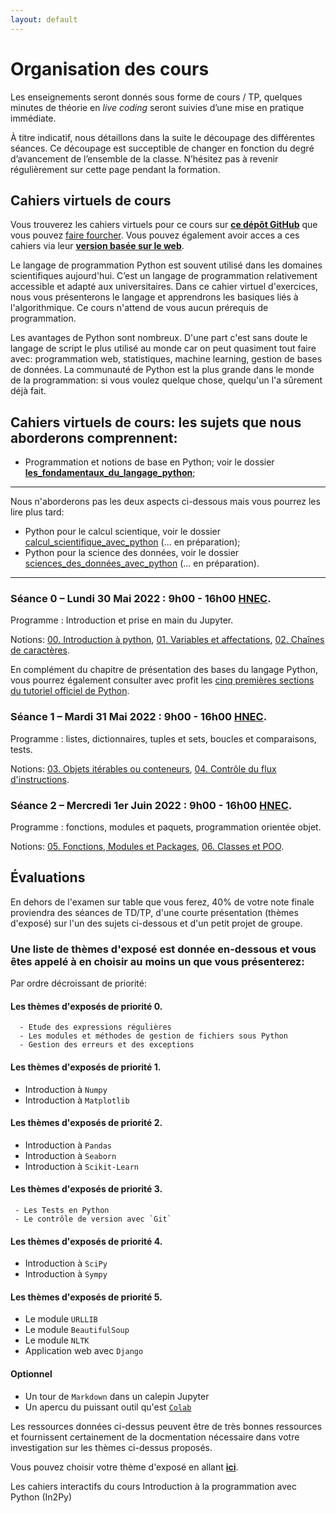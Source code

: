 ```yaml
---
layout: default
---
```


# Organisation des cours

Les enseignements seront donnés sous forme de cours / TP, quelques minutes de théorie en *live coding* seront suivies d’une mise en pratique immédiate.

À titre indicatif, nous détaillons dans la suite le découpage des différentes séances. Ce découpage est succeptible de changer en fonction du degré d’avancement de l’ensemble de la classe. N’hésitez pas à revenir régulièrement sur cette page pendant la formation.
 

## Cahiers virtuels de cours
 
 Vous trouverez les cahiers virtuels pour ce cours sur [**ce dépôt GitHub**](https://github.com/KeuCoding/Introduction-a-la-programmation-avec-Python-In2Py) que vous pouvez [faire fourcher](https://github.com/KeuCoding/Introduction-a-la-programmation-avec-Python-In2Py/fork).
Vous pouvez également avoir acces a ces cahiers via leur [**version basée sur le web**](https://github.com/gabayae/colab-notebooks-in2py).

Le langage de programmation Python est souvent utilisé dans les domaines scientifiques aujourd'hui. C’est un langage de programmation relativement accessible et adapté aux universitaires. Dans ce cahier virtuel d'exercices, nous vous présenterons le langage et apprendrons les basiques liés à l'algorithmique. Ce cours n'attend de vous aucun prérequis de programmation.

Les avantages de Python sont nombreux. D'une part c'est sans doute le langage de script le plus utilisé au monde car on peut quasiment tout faire avec: programmation web, statistiques, machine learning, gestion de bases de données. La communauté de Python est la plus grande dans le monde de la programmation: si vous voulez quelque chose, quelqu'un l'a sûrement déjà fait.




## Cahiers virtuels de cours: les sujets que nous aborderons comprennent:
 
  * Programmation et notions de base en Python; voir le dossier [**les_fondamentaux_du_langage_python**](https://github.com/KeuCoding/Introduction-a-la-programmation-avec-Python-In2Py/tree/main/les_fondamentaux_du_langage_python);

**** 
  Nous n'aborderons pas les deux aspects ci-dessous mais vous pourrez les lire plus tard:
  
  * Python pour le calcul scientique, voir le dossier [calcul_scientifique_avec_python](https://github.com/KeuCoding/Introduction-a-la-programmation-avec-Python-In2Py/tree/main/calcul_scientifique_avec_python) (... en préparation);
  * Python pour la science des données, voir le dossier [sciences_des_données_avec_python](https://github.com/KeuCoding/Introduction-a-la-programmation-avec-Python-In2Py/tree/main/sciences_des_données_avec_python) (... en préparation).

****
 
### Séance 0 – Lundi 30 Mai 2022 : 9h00 - 16h00 [HNEC](https://fr.wikipedia.org/wiki/Heure_normale_d%27Europe_centrale).

Programme : Introduction et prise en main du Jupyter. 

Notions: [00. Introduction à python](https://github.com/gabayae/colab-notebooks-in2py/blob/main/00_Introduction_%C3%A0_python.ipynb), [01. Variables et affectations](https://github.com/gabayae/colab-notebooks-in2py/blob/main/01_Variables_et_affectations.ipynb), [02. Chaînes de caractères](https://github.com/gabayae/colab-notebooks-in2py/blob/main/02_Cha%C3%AEnes_de_caract%C3%A8res.ipynb).
 
 En complément du chapitre de présentation des bases du langage Python, vous pourrez également consulter avec profit les [cinq premières sections du tutoriel officiel de Python](https://docs.python.org/fr/3/tutorial/).




### Séance 1 – Mardi 31 Mai 2022 : 9h00 - 16h00 [HNEC](https://fr.wikipedia.org/wiki/Heure_normale_d%27Europe_centrale).

Programme :  listes, dictionnaires, tuples et sets, boucles et comparaisons, tests.

Notions: [03. Objets itérables ou conteneurs](https://github.com/gabayae/colab-notebooks-in2py/blob/main/03_Objets_it%C3%A9rables_ou_conteneurs.ipynb), [04. Contrôle du flux d'instructions](https://github.com/gabayae/colab-notebooks-in2py/blob/main/04_Contr%C3%B4le_du_flux_d_instructions.ipynb).




### Séance 2 – Mercredi 1er Juin 2022 : 9h00 - 16h00 [HNEC](https://fr.wikipedia.org/wiki/Heure_normale_d%27Europe_centrale).

Programme :  fonctions, modules et paquets, programmation orientée objet.

Notions: [05. Fonctions, Modules et Packages](https://github.com/gabayae/colab-notebooks-in2py/blob/main/05_Fonctions_Modules_et_Packages.ipynb), [06. Classes et POO](https://github.com/gabayae/colab-notebooks-in2py/blob/main/06_Classes_et_POO.ipynb).


## Évaluations
 
En dehors de l'examen sur table que vous ferez, 40% de votre note finale proviendra des séances de TD/TP, d'une courte présentation (thèmes d'exposé) sur l'un des sujets ci-dessous et d'un petit projet de groupe. 
 


### Une liste de thèmes d'exposé est donnée en-dessous et vous êtes appelé à en choisir au moins un que vous présenterez: 

Par ordre décroissant de priorité:

#### Les thèmes d'exposés de priorité 0.
 ```
   - Etude des expressions régulières 
   - Les modules et méthodes de gestion de fichiers sous Python 
   - Gestion des erreurs et des exceptions
 ```


#### Les thèmes d'exposés de priorité 1.

   - Introduction à `Numpy` 
   - Introduction à `Matplotlib` 
 
#### Les thèmes d'exposés de priorité 2.
 
  - Introduction à `Pandas`
  - Introduction à `Seaborn` 
  - Introduction à `Scikit-Learn` 


#### Les thèmes d'exposés de priorité 3.
 ```
  - Les Tests en Python 
  - Le contrôle de version avec `Git`
 ```

#### Les thèmes d'exposés de priorité 4.
 
  - Introduction à `SciPy`
  - Introduction à `Sympy`



#### Les thèmes d'exposés de priorité 5.
 
  - Le module `URLLIB` 
  - Le module `BeautifulSoup`
  - Le module `NLTK` 
  - Application web avec `Django`


#### Optionnel
 
  - Un tour de `Markdown` dans un calepin Jupyter
  - Un apercu du puissant outil qu'est [`Colab`](https://colab.research.google.com/notebooks/welcome.ipynb?hl=fr)

 
Les ressources données ci-dessus peuvent être de très bonnes ressources et fournissent certainement de la docmentation nécessaire dans votre investigation sur les thèmes ci-dessus proposés. 
 
 Vous pouvez choisir votre thème d'exposé en allant [**ici**](https://docs.google.com/spreadsheets/d/1GS8a5dYb9OEJZBK1pQKEisIN2PkdXZYxkucMa15NNnA/edit#gid=0).
 
 



Les cahiers interactifs du cours Introduction à la programmation avec Python (In2Py)
